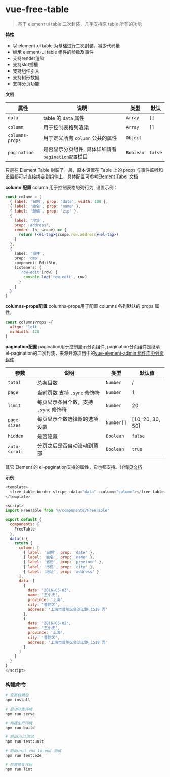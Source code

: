 # vue-free-table
> 基于 element ui table 二次封装，几乎支持原 table 所有的功能



**特性**
- 以 element-ui table 为基础进行二次封装，减少代码量
- 继承 element-ui table 组件的参数及事件
- 支持render渲染
- 支持slot插槽
- 支持组件引入
- 支持树形数据
- 支持分页功能

**文档**

| 属性 | 说明 | 类型 | 默认 |
| ------------ |---------------|-------------|--------------|
| `data` | table 的 `data` 属性 | `Array` | `[]` |
| `column` | 用于控制表格列渲染 | `Array` | `[]` |
| `columns-props` | 用于定义所有 `column` 公共的属性 | `Object` | |
| `pagination` | 是否显示分页组件, 具体详细请看`pagination配置`栏目 | `Boolean` | `false` |

只是在 Element Table 封装了一层，原本设置在 Table 上的 props 与事件监听和设置都可以直接绑定到组件上，具体配置可参考[Element Tabel](https://element.eleme.io/#/zh-CN/component/table#table-attributes) 文档

**column 配置**
column 用于控制表格的列行为, 设置示例：

```jsx
const column = [
  { label: '日期', prop: 'date', width: 100 },
  { label: '姓名', prop: 'name' },
  { label: '邮编', prop: 'zip' },
  {
    label: '地址',
    prop: 'address',
    render: (h, scope) => {
      return (<el-tag>{scope.row.address}<el-tag>)
    }
  },
  {
    label: '组件',
    prop: 'cmp',
    component: EditBtn,
    listeners: {
      'row-edit'(row) {
        console.log('row-edit', row)
      }
    }
  }
]
```

**columns-props配置**
columns-props用于配置 columns 各列默认的 props 属性，
```js
const columnsProps ={
  align: 'left',
  minWidth: 120
}
```

**pagination配置**
pagination用于控制显示分页组件, pagination分页组件是继承el-pagination的二次封装，来源开源项目中的[vue-element-admin
组件库中分页组件](https://github.com/PanJiaChen/vue-element-admin/blob/master/src/components/Pagination/index.vue)

| 参数 | 说明 |类型	| 默认值
| --- | --- | --- | --- |
| `total`	      | 总条目数  | `Number`	 | /  |
| `page`	      | 当前页数 支持 `.sync` 修饰符	| `Number`  | 1  |
| `limit`	      | 每页显示条目个数，支持 `.sync` 修饰符	 | `Number` | 20 |
| `page-sizes`  | 每页显示个数选择器的选项设置  | `Number[]`  | [10, 20, 30, 50] |
| `hidden`	    | 是否隐藏   | `Boolean`	| `false` |
| `auto-scroll`	| 分页之后是否自动滚动到顶部 | `Boolean` | `true`  |

其它 Element 的 el-pagination支持的属性，它也都支持。详情见[文档](https://element.eleme.io/#/zh-CN/component/pagination)

**示例**

```js
<template>
  <free-table border stripe :data="data" :column="column"></free-table>
</template>

<script>
import FreeTable from '@/components/FreeTable'

export default {
  components: {
    FreeTable
  },
  data() {
    return {
      column: [
        { label: '日期', prop: 'date' },
        { label: '姓名', prop: 'name' },
        { label: '省份', prop: 'province' },
        { label: '市区', prop: 'city' },
        { label: '地址', prop: 'address' }
      ],
      data: [
        {
          date: '2016-05-03',
          name: '王小虎',
          province: '上海',
          city: '普陀区',
          address: '上海市普陀区金沙江路 1518 弄'
        },
        {
          date: '2016-05-02',
          name: '王小虎',
          province: '上海',
          city: '普陀区',
          address: '上海市普陀区金沙江路 1518 弄'
        }
      ]
    }
  }
}
</script>
```

### 构建命令

```bash
# 安装依赖包
npm install

# 启动开发环境
npm run serve

# 构建生产环境
npm run build

# 启动unit测试
npm run test:unit

# 启动unit end-to-end 测试
npm run test:e2e

# 检查修复代码
npm run lint
```

